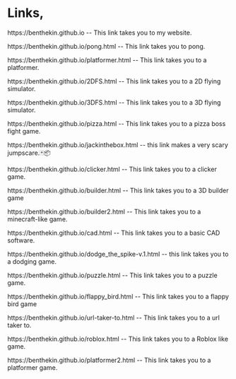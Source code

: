 <h1>Links,</h1>
<p>https://benthekin.github.io -- This link takes you to my website.</p>
<p>https://benthekin.github.io/pong.html -- This link takes you to pong.</p>
<p>https://benthekin.github.io/platformer.html -- This link takes you to a platformer.</p>
<p>https://benthekin.github.io/2DFS.html -- This link takes you to a 2D flying simulator.</p>
<p>https://benthekin.github.io/3DFS.html -- This link takes you to a 3D flying simulator.</p>
<p>https://benthekin.github.io/pizza.html -- This link takes you to a pizza boss fight game.</p>
<p>https://benthekin.github.io/jackinthebox.html -- this link makes a very scary jumpscare.🃏📦</p>
<p>https://benthekin.github.io/clicker.html -- This link takes you to a clicker game.</p>
<p>https://benthekin.github.io/builder.html -- This link takes you to a 3D builder game</p>
<p>https://benthekin.github.io/builder2.html -- This link takes you to a minecraft-like game.</p>
<p>https://benthekin.github.io/cad.html -- This link takes you to a basic CAD software.</p>
<p>https://benthekin.github.io/dodge_the_spike-v.1.html -- this link takes you to a dodging game.</p>
<p>https://benthekin.github.io/puzzle.html -- This link takes you to a puzzle game.</p>
<p>https://benthekin.github.io/flappy_bird.html -- This link takes you to a flappy bird game</p>
<p>https://benthekin.github.io/url-taker-to.html -- This link takes you to a url taker to.</p>
<p>https://benthekin.github.io/roblox.html -- This link takes you to a Roblox like game.</p>
<p>https://benthekin.github.io/platformer2.html -- This link takes you to a platformer game.</p>

